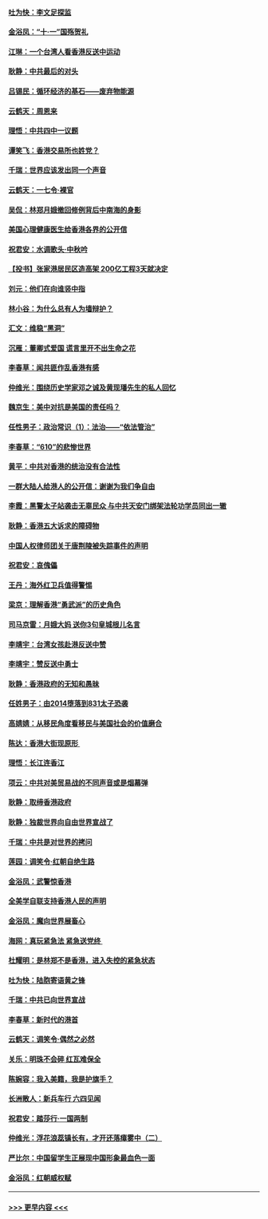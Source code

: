 #### [吐为快：李文足探监](../pages/nsc993/n11509622.md?t=09100800) 
#### [金浴凤：“十‧一”国殇贺礼](../pages/nsc993/n11509593.md?t=09100800) 
#### [江琳：一个台湾人看香港反送中运动](../pages/nsc993/n11509211.md?t=09100800) 
#### [耿静：中共最后的对头](../pages/nsc993/n11508308.md?t=09100800) 
#### [吕锡民：循环经济的基石——废弃物能源](../pages/nsc993/n11508212.md?t=09100800) 
#### [云鹤天：周恩来](../pages/nsc993/n11508055.md?t=09100800) 
#### [理悟：中共四中一议题](../pages/nsc993/n11507782.md?t=09100800) 
#### [谭笑飞：香港交易所也姓党？](../pages/nsc993/n11507753.md?t=09100800) 
#### [千瑞：世界应该发出同一个声音](../pages/nsc993/n11507290.md?t=09100800) 
#### [云鹤天：一七令‧裸官](../pages/nsc993/n11507177.md?t=09100800) 
#### [吴侃：林郑月娥撤回修例背后中南海的身影](../pages/nsc993/n11506876.md?t=09100800) 
#### [美国心理健康医生给香港各界的公开信](../pages/nsc993/n11506809.md?t=09100800) 
#### [祝君安：水调歌头‧中秋吟](../pages/nsc993/n11506758.md?t=09100800) 
#### [【投书】张家港居民区造高架 200亿工程3天就决定](../pages/nsc993/n11506682.md?t=09100800) 
#### [刘元：他们在向谁竖中指](../pages/nsc993/n11505384.md?t=09100800) 
#### [林小谷：为什么总有人为墙辩护？](../pages/nsc993/n11505226.md?t=09100800) 
#### [汇文：维稳“黑洞”](../pages/nsc993/n11504347.md?t=09100800) 
#### [沉雁：董卿式爱国 谎言里开不出生命之花](../pages/nsc993/n11503215.md?t=09100800) 
#### [李春草：闻共匪作乱香港有感](../pages/nsc993/n11503072.md?t=09100800) 
#### [仲维光：围绕历史学家邓之诚及黄现璠先生的私人回忆](../pages/nsc993/n11501330.md?t=09100800) 
#### [魏京生：美中对抗是美国的责任吗？](../pages/nsc993/n11500723.md?t=09100800) 
#### [任性男子：政治常识（1）：法治——“依法管治”](../pages/nsc993/n11500791.md?t=09100800) 
#### [李春草：“610”的悲惨世界](../pages/nsc993/n11501141.md?t=09100800) 
#### [黄平：中共对香港的统治没有合法性](../pages/nsc993/n11499473.md?t=09100800) 
#### [一群大陆人给港人的公开信：谢谢为我们争自由](../pages/nsc993/n11500402.md?t=09100800) 
#### [李霞：黑警太子站袭击无辜民众 与中共天安门绑架法轮功学员同出一辙](../pages/nsc993/n11499805.md?t=09100800) 
#### [耿静：香港五大诉求的障碍物](../pages/nsc993/n11497578.md?t=09100800) 
#### [中国人权律师团关于唐荆陵被失踪事件的声明](../pages/nsc993/n11500014.md?t=09100800) 
#### [祝君安：哀傀儡](../pages/nsc993/n11499776.md?t=09100800) 
#### [王丹：海外红卫兵值得警惕](../pages/nsc993/n11498138.md?t=09100800) 
#### [梁京：理解香港“勇武派”的历史角色](../pages/nsc993/n11498006.md?t=09100800) 
#### [司马京雷：月娥大妈  送你3句皇城根儿名言](../pages/nsc993/n11497885.md?t=09100800) 
#### [李靖宇：台湾女孩赴港反送中赞](../pages/nsc993/n11497721.md?t=09100800) 
#### [李靖宇：赞反送中勇士](../pages/nsc993/n11497452.md?t=09100800) 
#### [耿静：香港政府的无知和愚昧](../pages/nsc993/n11494238.md?t=09100800) 
#### [任姓男子：由2014堕落到831太子恐袭](../pages/nsc993/n11496683.md?t=09100800) 
#### [高婧婧：从移民角度看移民与美国社会的价值磨合](../pages/nsc993/n11495757.md?t=09100800) 
#### [陈达：香港大街现原形 ](../pages/nsc993/n11495441.md?t=09100800) 
#### [理悟：长江连香江](../pages/nsc993/n11495377.md?t=09100800) 
#### [项云：中共对美贸易战的不同声音或是烟幕弹](../pages/nsc993/n11494929.md?t=09100800) 
#### [耿静：取缔香港政府](../pages/nsc993/n11494218.md?t=09100800) 
#### [耿静：独裁世界向自由世界宣战了](../pages/nsc993/n11494190.md?t=09100800) 
#### [千瑞：中共是对世界的拷问](../pages/nsc993/n11493021.md?t=09100800) 
#### [莲园：调笑令‧红朝自绝生路](../pages/nsc993/n11493011.md?t=09100800) 
#### [金浴凤：武警惊香港](../pages/nsc993/n11492994.md?t=09100800) 
#### [全美学自联支持香港人民的声明](../pages/nsc993/n11492630.md?t=09100800) 
#### [金浴凤：魔向世界展畜心](../pages/nsc993/n11492599.md?t=09100800) 
#### [海网：真玩紧急法 紧急送党终 ](../pages/nsc993/n11492535.md?t=09100800) 
#### [杜耀明：是林郑不是香港，进入失控的紧急状态](../pages/nsc993/n11491420.md?t=09100800) 
#### [吐为快：陆胞寄语黄之锋](../pages/nsc993/n11491117.md?t=09100800) 
#### [千瑞：中共已向世界宣战](../pages/nsc993/n11490123.md?t=09100800) 
#### [李春草：新时代的港首](../pages/nsc993/n11489864.md?t=09100800) 
#### [云鹤天：调笑令·偶然之必然](../pages/nsc993/n11489701.md?t=09100800) 
#### [关乐：明珠不会碎 红瓦难保全](../pages/nsc993/n11489647.md?t=09100800) 
#### [陈婉容：我入美籍，我是护旗手？](../pages/nsc993/n11487908.md?t=09100800) 
#### [长洲散人：新兵车行 六四见闻](../pages/nsc993/n11487729.md?t=09100800) 
#### [祝君安：踏莎行‧一国两制](../pages/nsc993/n11487699.md?t=09100800) 
#### [仲维光：浮花浪蕊镇长有，才开还落瘴雾中（二）](../pages/nsc993/n11483286.md?t=09100800) 
#### [严比尔：中国留学生正展现中国形象最血色一面](../pages/nsc993/n11485145.md?t=09100800) 
#### [金浴凤：红朝威权赋](../pages/nsc993/n11485191.md?t=09100800) 

----
#### [ >>> 更早内容 <<< ](../indexes/nsc993-earlier.md)
